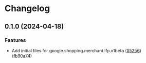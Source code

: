# Changelog

## 0.1.0 (2024-04-18)


### Features

* Add initial files for google.shopping.merchant.lfp.v1beta ([#5256](https://github.com/googleapis/google-cloud-node/issues/5256)) ([fb90a74](https://github.com/googleapis/google-cloud-node/commit/fb90a7401d631d8ba90207fcce59fa3255cf713f))
